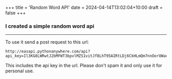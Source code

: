 +++
title = 'Random Word API'
date = 2024-04-14T13:02:04+10:00
draft = false
+++

### I created a simple random word api

---

To use it send a post request to this url:

```shell
http://easapi.pythonanywhere.com/api?api_key=Il3KG8LWRwtJ2bMFWT3bpvlMZS1vitJf8LhT95AIRtLDj6CkHLmQm7nnOorUWaqn7ASABJVtDpOsCAsKpZNtRVo3exppbpL99x5cstbYugMmK0FyUBJNjePULoty7YiX
```

This includes the api key in the url. Please don't spam it and only use it for personal use.
